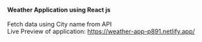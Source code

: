 <b>Weather Application using React js</b><Br><br>
Fetch data using City name from API<br>
Live Preview of application: https://weather-app-p891.netlify.app/

